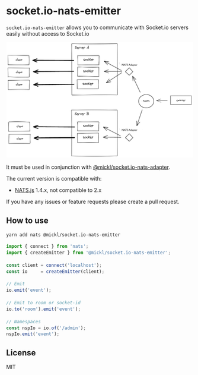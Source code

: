 # socket.io-nats-emitter

`socket.io-nats-emitter` allows you to communicate with Socket.io servers easily without access to Socket.io

![Emitter diagram](assets/emitter.png)

It must be used in conjunction with [@mickl/socket.io-nats-adapter](https://github.com/MickL/socket.io-nats-adapter).

The current version is compatible with:

- [NATS.js](https://github.com/nats-io/nats.js/) 1.4.x, not compatible to 2.x 

If you have any issues or feature requests please create a pull request.

## How to use

```bash
yarn add nats @mickl/socket.io-nats-emitter
```

```ts
import { connect } from 'nats';
import { createEmitter } from '@mickl/socket.io-nats-emitter';

const client = connect('localhost');
const io     = createEmitter(client);

// Emit
io.emit('event');

// Emit to room or socket-id
io.to('room').emit('event');

// Namespaces
const nspIo = io.of('/admin');
nspIo.emit('event');
```

## License

MIT
